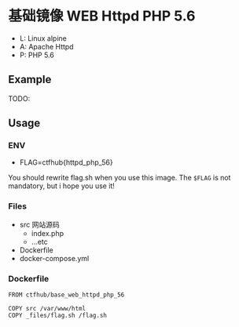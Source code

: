 # 基础镜像 WEB Httpd PHP 5.6

- L: Linux alpine
- A: Apache Httpd
- P: PHP 5.6

## Example

TODO:

## Usage

### ENV

- FLAG=ctfhub{httpd_php_56}

You should rewrite flag.sh when you use this image.
The `$FLAG` is not mandatory, but i hope you use it!

### Files

- src 网站源码
    + index.php
    + ...etc
- Dockerfile
- docker-compose.yml

### Dockerfile

```
FROM ctfhub/base_web_httpd_php_56

COPY src /var/www/html
COPY _files/flag.sh /flag.sh
```


